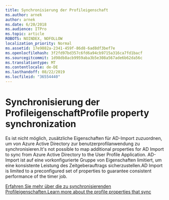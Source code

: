 ```yaml
---
title: Synchronisierung der Profileigenschaft
ms.author: arnek
author: arnek
ms.date: 6/20/2018
ms.audience: ITPro
ms.topic: article
ROBOTS: NOINDEX, NOFOLLOW
localization_priority: Normal
ms.assetid: 17e9882a-2341-459f-86d8-6ad8df3bef7e
ms.openlocfilehash: 3f2fd97bd357c6fd6a94cb9715a316ca7fd1bacf
ms.sourcegitcommit: 1d98db8acb9959aba3b5e308a567ade6b62da56c
ms.translationtype: MT
ms.contentlocale: de-DE
ms.lasthandoff: 08/22/2019
ms.locfileid: "36554440"
---
```

# <a name="profile-property-synchronization"></a><span data-ttu-id="1ec22-102">Synchronisierung der Profileigenschaft</span><span class="sxs-lookup"><span data-stu-id="1ec22-102">Profile property synchronization</span></span>

<span data-ttu-id="1ec22-103">Es ist nicht möglich, zusätzliche Eigenschaften für AD-Import zuzuordnen, um von Azure Active Directory zur benutzerprofilanwendung zu synchronisieren.</span><span class="sxs-lookup"><span data-stu-id="1ec22-103">It's not possible to map additional properties for AD Import to sync from Azure Active Directory to the User Profile Application.</span></span> <span data-ttu-id="1ec22-104">AD-Import ist auf eine vorkonfigurierte Gruppe von Eigenschaften limitiert, um eine konsistente Leistung des Zeitgeberauftrags sicherzustellen.</span><span class="sxs-lookup"><span data-stu-id="1ec22-104">AD Import is limited to a preconfigured set of properties to guarantee consistent performance of the timer job.</span></span>
  
[<span data-ttu-id="1ec22-105">Erfahren Sie mehr über die zu synchronisierenden Profileigenschaften.</span><span class="sxs-lookup"><span data-stu-id="1ec22-105">Learn more about the profile properties that sync</span></span>](https://go.microsoft.com/fwlink/?linkid=875671)
  

